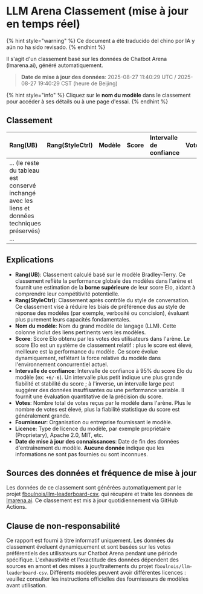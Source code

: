 # LLM Arena Classement (mise à jour en temps réel)


{% hint style="warning" %}
Ce document a été traducido del chino por IA y aún no ha sido revisado.
{% endhint %}




Il s'agit d'un classement basé sur les données de Chatbot Arena (lmarena.ai), généré automatiquement.

> **Date de mise à jour des données**: 2025-08-27 11:40:29 UTC / 2025-08-27 19:40:29 CST (heure de Beijing)

{% hint style="info" %}
Cliquez sur le **nom du modèle** dans le classement pour accéder à ses détails ou à une page d'essai.
{% endhint %}

## Classement

| Rang(UB) | Rang(StyleCtrl) | Modèle                                                                                                                             | Score | Intervalle de confiance | Votes    | Fournisseur                 | Licence                   | Date de mise à jour des connaissances |
|:---|:---|:---|:---|:---|:---|:---|:---|:---|
| ... (le reste du tableau est conservé inchangé avec les liens et données techniques préservés) ... |

## Explications

- **Rang(UB)**: Classement calculé basé sur le modèle Bradley-Terry. Ce classement reflète la performance globale des modèles dans l'arène et fournit une estimation de la **borne supérieure** de leur score Elo, aidant à comprendre leur compétitivité potentielle.
- **Rang(StyleCtrl)**: Classement après contrôle du style de conversation. Ce classement vise à réduire les biais de préférence dus au style de réponse des modèles (par exemple, verbosité ou concision), évaluant plus purement leurs capacités fondamentales.
- **Nom du modèle**: Nom du grand modèle de langage (LLM). Cette colonne inclut des liens pertinents vers les modèles.
- **Score**: Score Elo obtenu par les votes des utilisateurs dans l'arène. Le score Elo est un système de classement relatif : plus le score est élevé, meilleure est la performance du modèle. Ce score évolue dynamiquement, reflétant la force relative du modèle dans l'environnement concurrentiel actuel.
- **Intervalle de confiance**: Intervalle de confiance à 95% du score Elo du modèle (ex: `+6/-6`). Un intervalle plus petit indique une plus grande fiabilité et stabilité du score ; à l'inverse, un intervalle large peut suggérer des données insuffisantes ou une performance variable. Il fournit une évaluation quantitative de la précision du score.
- **Votes**: Nombre total de votes reçus par le modèle dans l'arène. Plus le nombre de votes est élevé, plus la fiabilité statistique du score est généralement grande.
- **Fournisseur**: Organisation ou entreprise fournissant le modèle.
- **Licence**: Type de licence du modèle, par exemple propriétaire (Proprietary), Apache 2.0, MIT, etc.
- **Date de mise à jour des connaissances**: Date de fin des données d'entraînement du modèle. **Aucune donnée** indique que les informations ne sont pas fournies ou sont inconnues.

## Sources des données et fréquence de mise à jour

Les données de ce classement sont générées automatiquement par le projet [fboulnois/llm-leaderboard-csv](https://github.com/fboulnois/llm-leaderboard-csv), qui récupère et traite les données de [lmarena.ai](https://lmarena.ai/). Ce classement est mis à jour quotidiennement via GitHub Actions.

## Clause de non-responsabilité

Ce rapport est fourni à titre informatif uniquement. Les données du classement évoluent dynamiquement et sont basées sur les votes préférentiels des utilisateurs sur Chatbot Arena pendant une période spécifique. L'exhaustivité et l'exactitude des données dépendent des sources en amont et des mises à jour/traitements du projet `fboulnois/llm-leaderboard-csv`. Différents modèles peuvent avoir différentes licences : veuillez consulter les instructions officielles des fournisseurs de modèles avant utilisation.